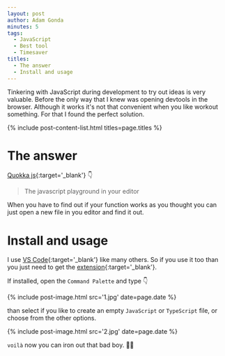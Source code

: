 ```yaml
---
layout: post
author: Adam Gonda
minutes: 5
tags:
  - JavaScript
  - Best tool
  - Timesaver
titles:
  - The answer
  - Install and usage
---
```


Tinkering with JavaScript during development to try out ideas is very valuable.
Before the only way that I knew was opening devtools in the browser.
Although it works it's not that convenient when you like workout something.
For that I found the perfect solution.

{% include post-content-list.html titles=page.titles %}

# The answer

[Quokka js](https://quokkajs.com/){:target='_blank'} 👇

> The javascript playground in your editor

When you have to find out if your function works as you thought you can just open a new file
in you editor and find it out.

# Install and usage

I use [VS Code](https://code.visualstudio.com/){:target='_blank'} like many others.
So if you use it too than you just need to get the [extension](https://marketplace.visualstudio.com/items?itemName=WallabyJs.quokka-vscode){:target='_blank'}.

If installed, open the `Command Palette` and type 👇

{% include post-image.html
  src='1.jpg'
  date=page.date
%}

than select if you like to create an empty `JavaScript` or `TypeScript` file, or choose from the other options.

{% include post-image.html
  src='2.jpg'
  date=page.date
%}

`voilà` now you can iron out that bad boy. ✌🏼
